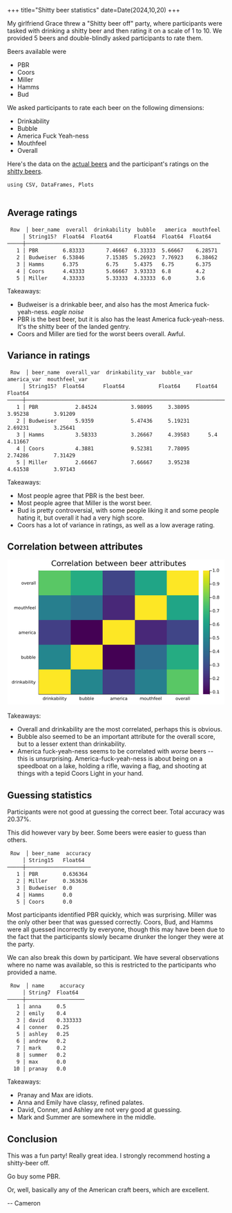 +++
title="Shitty beer statistics"
date=Date(2024,10,20)
+++

My girlfriend Grace threw a "Shitty beer off" party, where participants were tasked with drinking a shitty beer and then rating it on a scale of 1 to 10. We provided 5 beers and double-blindly asked participants to rate them. 

Beers available were 

- PBR
- Coors
- Miller
- Hamms
- Bud

We asked participants to rate each beer on the following dimensions:

- Drinkability
- Bubble
- America Fuck Yeah-ness
- Mouthfeel
- Overall

Here's the data on the [actual beers](/assets/data/beer/actual.csv) and the participant's ratings on the [shitty beers](/assets/data/beer/shitty-beer.csv).

```
using CSV, DataFrames, Plots


```

## Average ratings

```
 Row  │ beer_name  overall  drinkability  bubble   america  mouthfeel 
     │ String15?  Float64  Float64       Float64  Float64  Float64   
─────┼───────────────────────────────────────────────────────────────
   1 │ PBR        6.83333       7.46667  6.33333  5.66667    6.28571
   2 │ Budweiser  6.53846       7.15385  5.26923  7.76923    6.38462
   3 │ Hamms      6.375         6.75     5.4375   6.75       6.375
   4 │ Coors      4.43333       5.66667  3.93333  6.8        4.2
   5 │ Miller     4.33333       5.33333  4.33333  6.0        3.6
```

Takeaways:

- Budweiser is a drinkable beer, and also has the most America fuck-yeah-ness. *eagle noise*
- PBR is the best beer, but it is also has the least America fuck-yeah-ness. It's the shitty beer of the landed gentry.
- Coors and Miller are tied for the worst beers overall. Awful.

## Variance in ratings

```
 Row  │ beer_name  overall_var  drinkability_var  bubble_var  america_var  mouthfeel_var 
     │ String15?  Float64      Float64           Float64     Float64      Float64       
─────┼──────────────────────────────────────────────────────────────────────────────────
   1 │ PBR            2.84524           3.98095     3.38095      3.95238        3.91209
   2 │ Budweiser      5.9359            5.47436     5.19231      2.69231        3.25641
   3 │ Hamms          3.58333           3.26667     4.39583      5.4            4.11667
   4 │ Coors          4.3881            9.52381     7.78095      2.74286        7.31429
   5 │ Miller         2.66667           7.66667     3.95238      4.61538        3.97143
```

Takeaways:

- Most people agree that PBR is the best beer.
- Most people agree that Miller is the worst beer.
- Bud is pretty controversial, with some people liking it and some people hating it, but overall it had a very high score.
- Coors has a lot of variance in ratings, as well as a low average rating.

## Correlation between attributes

![Correlation between attributes](/assets/data/beer/beer_attribute_correlation.png)

Takeaways:

- Overall and drinkability are the most correlated, perhaps this is obvious.
- Bubble also seemed to be an important attribute for the overall score, but to a lesser extent than drinkability.
- America fuck-yeah-ness seems to be correlated with _worse_ beers -- this is unsurprising. America-fuck-yeah-ness is about being on a speedboat on a lake, holding a rifle, waving a flag, and shooting at things with a tepid Coors Light in your hand.

## Guessing statistics

Participants were not good at guessing the correct beer. Total accuracy was 20.37%.

This did however vary by beer. Some beers were easier to guess than others.

```
 Row  │ beer_name  accuracy 
     │ String15   Float64  
─────┼─────────────────────
   1 │ PBR        0.636364
   2 │ Miller     0.363636
   3 │ Budweiser  0.0
   4 │ Hamms      0.0
   5 │ Coors      0.0
```

Most participants identified PBR quickly, which was surprising. Miller was the only other beer that was guessed correctly. Coors, Bud, and Hamms were all guessed incorrectly by everyone, though this may have been due to the fact that the participants slowly became drunker the longer they were at the party.

We can also break this down by participant. We have several observations where no name was available, so this is restricted to the participants who provided a name.

```
 Row  │ name     accuracy 
     │ String7  Float64  
─────┼───────────────────
   1 │ anna     0.5
   2 │ emily    0.4
   3 │ david    0.333333
   4 │ conner   0.25
   5 │ ashley   0.25
   6 │ andrew   0.2
   7 │ mark     0.2
   8 │ summer   0.2
   9 │ max      0.0
  10 │ pranay   0.0
```

Takeaways:

- Pranay and Max are idiots.
- Anna and Emily have classy, refined palates.
- David, Conner, and Ashley are not very good at guessing.
- Mark and Summer are somewhere in the middle.

## Conclusion

This was a fun party! Really great idea. I strongly recommend hosting a shitty-beer off.

Go buy some PBR. 

Or, well, basically any of the American craft beers, which are excellent. 

-- Cameron
